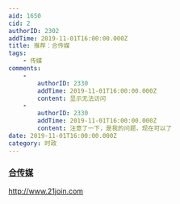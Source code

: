 ```yaml
---
aid: 1650
cid: 2
authorID: 2302
addTime: 2019-11-01T16:00:00.000Z
title: 推荐：合传媒
tags:
    - 传媒
comments:
    -
        authorID: 2330
        addTime: 2019-11-01T16:00:00.000Z
        content: 显示无法访问
    -
        authorID: 2330
        addTime: 2019-11-01T16:00:00.000Z
        content: 注意了一下，是我的问题，现在可以了
date: 2019-11-01T16:00:00.000Z
category: 时政
---
```


### [](#%E5%90%88%E4%BC%A0%E5%AA%92)[合传媒](http://www.21join.com)

http://www.21join.com
